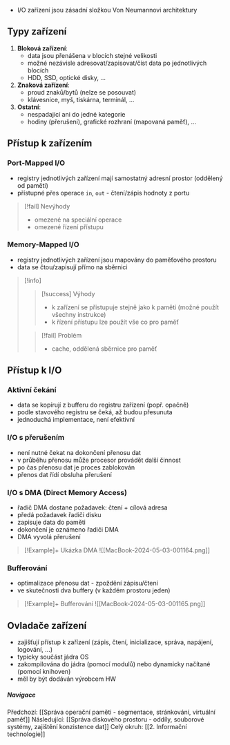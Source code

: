 
- I/O zařízení jsou zásadní složkou Von Neumannovi architektury
## Typy zařízení
1. **Bloková zařízení**:
	- data jsou přenášena v blocích stejné velikosti
	- možné nezávisle adresovat/zapisovat/číst data po jednotlivých blocích
	- HDD, SSD, optické disky, ...
2. **Znaková zařízení**:
	- proud znaků/bytů (nelze se posouvat)
	- klávesnice, myš, tiskárna, terminál, ...
3. **Ostatní**:
	- nespadající ani do jedné kategorie
	- hodiny (přerušení), grafické rozhraní (mapovaná paměť), ...

## Přístup k zařízením
### Port-Mapped I/O
- registry jednotlivých zařízení mají samostatný adresní prostor (oddělený od paměti)
- přístupné přes operace `in`, `out` - čtení/zápis hodnoty z portu
>[!fail] Nevýhody
>- omezené na speciální operace
>- omezené řízení přístupu

### Memory-Mapped I/O
- registry jednotlivých zařízení jsou mapovány do paměťového prostoru
- data se čtou/zapisují přímo na sběrnici
>[!info] 
>>[!success] Výhody
>>- k zařízení se přistupuje stejně jako k paměti (možné použít všechny instrukce)
>>- k řízení přístupu lze použít vše co pro paměť
>
>
>>[!fail] Problém
>>- cache, oddělená sběrnice pro paměť

## Přístup k I/O
### Aktivní čekání
- data se kopírují z bufferu do registru zařízení (popř. opačně)
- podle stavového registru se čeká, až budou přesunuta
- jednoduchá implementace, není efektivní

### I/O s přerušením
- není nutné čekat na dokončení přenosu dat
- v průběhu přenosu může procesor provádět další činnost
- po čas přenosu dat je proces zablokován
- přenos dat řídí obsluha přerušení

### I/O s DMA (Direct Memory Access)
- řadič DMA dostane požadavek: čtení + cílová adresa
- předá požadavek řadiči disku
- zapisuje data do paměti
- dokončení je oznámeno řadiči DMA
- DMA vyvolá přerušení
>[!Example]+ Ukázka DMA
>![[MacBook-2024-05-03-001164.png]]

### Bufferování
- optimalizace přenosu dat - zpoždění zápisu/čtení
- ve skutečnosti dva buffery (v každém prostoru jeden)
>[!Example]+ Bufferování
>![[MacBook-2024-05-03-001165.png]]


## Ovladače zařízení
- zajišťují přístup k zařízení (zápis, čtení, inicializace, správa, napájení, logování, ...)
- typicky součást jádra OS
- zakompilována do jádra (pomocí modulů) nebo dynamicky načítané (pomocí knihoven)
- měl by být dodáván výrobcem HW

##### Navigace
Předchozí: [[Správa operační paměti - segmentace, stránkování, virtuální paměť]]
Následující: [[Správa diskového prostoru - oddíly, souborové systémy, zajištění konzistence dat]]
Celý okruh: [[2. Informační technologie]]